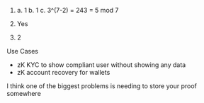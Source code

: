 1. 
    a. 1
    b. 1
    c. 3^(7-2) = 243 = 5 mod 7

2. Yes

3. 2

Use Cases
- zK KYC to show compliant user without showing any data
- zK account recovery for wallets

I think one of the biggest problems is needing to store your proof somewhere